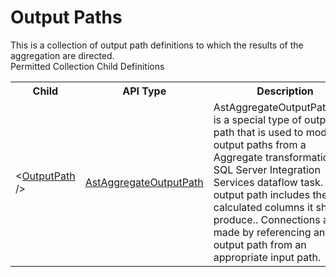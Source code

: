 # Output Paths

<div class="LanguageSummary"><div class ="SummaryItem">This is a collection of output path definitions to which the results of the aggregation are directed.</div></div><div class="SchemaBindingGroup"><div class="SchemaBindingGroupHeader">Permitted Collection Child Definitions</div><table id="SchemaBindingList" class="SchemaBindingList"><tbody><tr><th class="SchemaBindingNameColumnHeader">Child</th><th class="SchemaBindingTypeColumnHeader">API Type</th><th class="SchemaBindingSummaryColumnHeader">Description</th></tr><tr class="cd0"><td class="SchemaBindingName"><span class="punc">&lt;</span><a href=Varigence.Languages.Biml.Transformation.AstAggregateOutputPath.html">OutputPath</a><span class="punc"> /&gt;</span></td><td class="SchemaBindingType"><a href="../api-reference/Varigence.Languages.Biml.Transformation.AstAggregateOutputPath.html">AstAggregateOutputPath</a></td><td class="SchemaBindingSummary">AstAggregateOutputPathNode is a special type of output path that is used to model output paths from a Aggregate transformation in a SQL Server Integration Services dataflow task.  This output path includes the calculated columns it should produce..  Connections are made by referencing an output path from an appropriate input path.</td></tr></tbody></table></div>